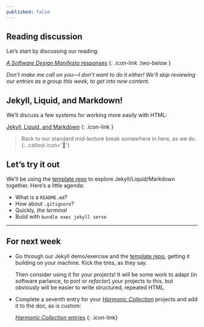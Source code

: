 ```yaml
---
published: false
---
```




## Reading discussion

Let’s start by discussing our reading:

[*A Software Design Manifesto* responses](https://docs.google.com/document/d/1nTweY_mL9g7GXOI8x56TfnTDz0b847qeIj0Hroil_QA)
{: .icon-link .two-below }

*Don’t make me call on you—I don’t want to do it either! We’ll skip reviewing our entries as a group this week, to get into new content.*



## Jekyll, Liquid, and Markdown!

We’ll discuss a few systems for working more easily with HTML:

[Jekyll, Liquid, and Markdown](/topic/jekyll-markdown)
{: .icon-link }



> Back to our standard mid-lecture break somewhere in here, as we do.
{: .callout icon='🤯'}



## Let’s try it out

We’ll be using the [template repo](https://github.com/core-interaction/harmonic-collection) to explore Jekyll/Liquid/Markdown together. Here’s a little agenda:

- What is a `README.md`?
- How about `.gitignore`?
- Quickly, *the terminal*
- Build with `bundle exec jekyll serve`



---



## For next week

- Go through our Jekyll demo/exercise and the [template repo](https://github.com/core-interaction/harmonic-collection), getting it building on your machine. Kick the tires, as they say.

	Then consider using it for your projects! It will be some work to adapt (in software parlance, to *port* or *refactor*) your projects to this, but obviously will be easier to write structured, repeated HTML.

- Complete a seventh entry for your [*Harmonic Collection*](/project/harmonic) projects and add it to the doc, as is custom:

	[*Harmonic Collection* entries](https://docs.google.com/spreadsheets/d/1vXYVnicRUHnczxPCSaqsmmflynnwP22zhES5jFMPKpw/)
	{: .icon-link}

